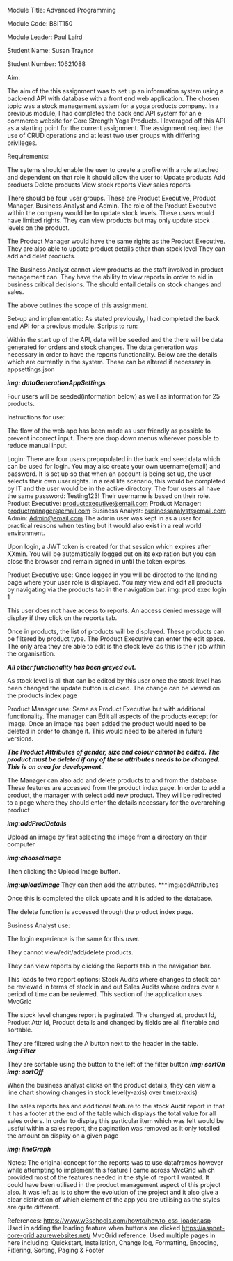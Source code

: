 ﻿Module Title: Advanced Programming

Module Code: B8IT150

Module Leader: Paul Laird

Student Name: Susan Traynor

Student Number: 10621088

Aim:

The aim of the this assignment was to set up an information system using a back-end API with
database with a front end web application.
The chosen topic was a stock management system for a yoga products company.
In a previous module, I had completed the back end API system for an e commerce website for
Core Strength Yoga Products. I leveraged off this API as a starting point for the current assignment.
The assignment required the use of CRUD operations and at least two user groups with differing privileges.

Requirements:

The sytems should enable the user to create a profile with a role attached 
and dependent on that role it should allow the user to:
Update products
Add products 
Delete products
View stock reports
View sales reports

There should be four user groups. 
These are Product Executive, Product Manager, Business Analyst and Admin.
The role of the Product Executive within the company would be to update stock levels.
These users would have limited rights. 
They can view products but may only update stock levels on the product.

The Product Manager would have the same rights as the Product Executive.
They are also able to update product details other than stock level
They can add and delet products.

The Business Analyst cannot view products as the staff involved in product management can.
They have the ability to view reports in order to aid in business critical decisions.
The should entail details on stock changes and sales.

The above outlines the scope of this assignment. 

Set-up and implementatio:
As stated previously, I had completed the back end API for a previous module.
Scripts to run:







Within the start up of the API, data will be seeded and the there will be data generated for orders
and stock changes. 
The data generation was necessary in order to have the reports functionality.
Below are the details which are currently in the system. These can be altered if necessary in appsettings.json

***img: dataGenerationAppSettings***

Four users will be seeded(information below) as well as information for 25 products.

Instructions for use:

The flow of the web app has been made as user friendly as possible to prevent incorrect input.
There are drop down menus wherever possible to reduce manual input.

Login:
There are four users prepopulated in the back end seed data which can be used for login.
You may also create your own username(email) and password.
It is set up so that when an account is being set up, the user selects their own user rights.
In a real life scenario, this would be completed by IT and the user would be in the active directory.
The four users all have the same password: Testing123!
Their username is based on their role.
Product Executive: productexecutive@email.com
Product Manager: productmanager@email.com
Business Analyst: businessanalyst@email.com
Admin: Admin@email.com
The admin user was kept in as a user for practical reasons when testing 
but it would also exist in a real world environment.

Upon login, a JWT token is created for that session which expires after XXmin. 
You will be automatically logged out on its expiration but you can close the browser and remain signed
in until the token expires.

Product Executive use:
Once logged in you will be directed to the landing page where your user role is displayed.
You may view and edit all products by navigating via the products tab in the navigation bar.
img: prod exec login 1

This user does not have access to reports.
An access denied message will display if they click on the reports tab.

Once in products, the list of products will be displayed. 
These products can be filtered by product type.
The Product Executive can enter the edit space.
The only area they are able to edit is the stock level as this is their job within the organisation.

***All other functionality has been greyed out.***

As stock level is all that can be edited by this user once the stock level has been changed the update button
is clicked. The change can be viewed on the products index page

Product Manager use:
Same as Product Executive but with additional functionality.
The manager can Edit all aspects of the products except for Image.
Once an image has been added the product would need to be deleted in order to change it.
This would need to be altered in future versions.

***The Product Attributes of gender, size and colour cannot be edited. The product must be deleted if any of 
these attributes needs to be changed. This is an area for development.***

The Manager can also add and delete products to and from the database.
These features are accessed from the product index page.
In order to add a product, the manager with select add new product.
They will be redirected to a page where they should enter the details necessary 
for the overarching product

***img:addProdDetails***

Upload an image by first selecting the image from a directory on their computer

***img:chooseImage***

Then clicking the Upload Image button.

***img:uploadImage***
 They can then add the attributes.
 ***img:addAttributes

 Once this is completed the click update and it is added to the database.

 The delete function is accessed through the product index page.

 Business Analyst use:

 The login experience is the same for this user.

 They cannot view/edit/add/delete products.

 They can view reports by clicking the Reports tab in the navigation bar.

 This leads to two report options: 
 Stock Audits where changes to stock can be reviewed in terms of stock in and out
 Sales Audits where orders over a period of time can be reviewed.
 This section of the application uses MvcGrid

 The stock level changes report is paginated.
 The changed at, product Id, Product Attr Id, Product details and changed by fields are all filterable and
 sortable.

 They are filtered using the A button next to the header in the table.
 ***img:Filter***

 They are sortable using the button to the left of the filter button
 ***img: sortOn*** ***img: sortOff***

 When the business analyst clicks on the product details, they can view a line chart showing changes in
 stock level(y-axis) over time(x-axis)

 The sales reports has and additional feature to the stock Audit report in that it has a footer at the end
 of the table which displays the total value for all sales orders.
 In order to display this particular item which was felt would be useful within a sales report, the pagination
 was removed as it only totalled the amount on display on a given page

 ***img: lineGraph***
 


 Notes: 
 The original concept for the reports was to use dataframes however while attempting to implement this feature
 I came across MvcGrid which provided most of the features needed in the style of report I wanted.
 It could have been utilised in the product management aspect of this project also.
 It was left as is to show the evolution of the project and it also give a clear distinction of which element
 of the app you are utilising as the styles are quite different.

 References:
 https://www.w3schools.com/howto/howto_css_loader.asp 
 Used in adding the loading feature when buttons are clicked
 https://aspnet-core-grid.azurewebsites.net/
 MvcGrid reference. Used multiple pages in here including:
 Quickstart, Installation, Change log, Formatting, Encoding, Fitlering, Sorting, Paging & Footer




 

